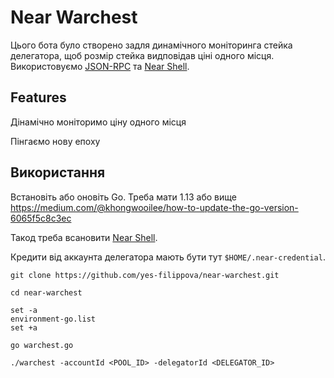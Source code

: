 

# Near Warchest
Цього бота було створено задля динамічного моніторинга стейка делегатора, щоб розмір стейка видповідав ціні одного місця.  
Використовуємо [JSON-RPC](https://docs.near.org/docs/interaction/rpc) та [Near Shell](https://github.com/near/near-shell/).

## Features

Дінамічно моніторимо ціну одного місця

Пінгаємо нову епоху


## Використання


Встановіть або оновіть Go. Треба мати 1.13 або вище
https://medium.com/@khongwooilee/how-to-update-the-go-version-6065f5c8c3ec

Такод треба всановити [Near Shell](https://github.com/near/near-shell/).

Кредити від аккаунта делегатора мають бути тут `$HOME/.near-credential`.

    git clone https://github.com/yes-filippova/near-warchest.git

    cd near-warchest

    set -a
    environment-go.list
    set +a

    go warchest.go

    ./warchest -accountId <POOL_ID> -delegatorId <DELEGATOR_ID>


